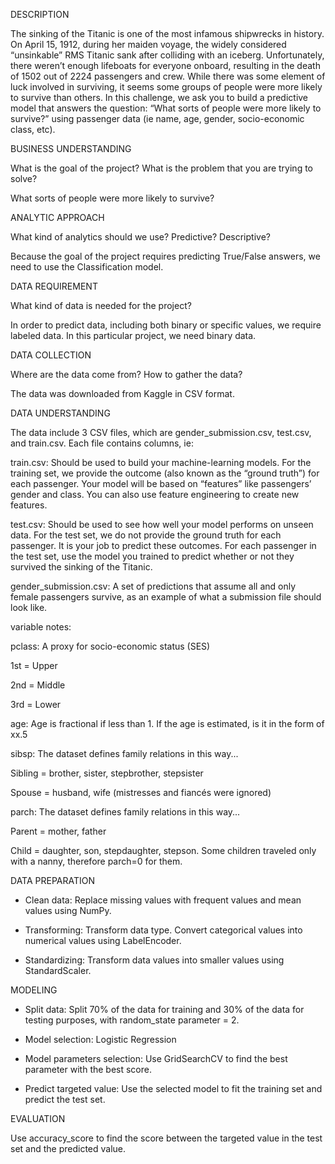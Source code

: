 DESCRIPTION

The sinking of the Titanic is one of the most infamous shipwrecks in history. On April 15, 1912, during her maiden voyage, the widely considered “unsinkable” RMS Titanic sank after colliding with an iceberg. Unfortunately, there weren’t enough lifeboats for everyone onboard, resulting in the death of 1502 out of 2224 passengers and crew. While there was some element of luck involved in surviving, it seems some groups of people were more likely to survive than others. In this challenge, we ask you to build a predictive model that answers the question: “What sorts of people were more likely to survive?” using passenger data (ie name, age, gender, socio-economic class, etc).

BUSINESS UNDERSTANDING

What is the goal of the project? What is the problem that you are trying to solve?

What sorts of people were more likely to survive?

ANALYTIC APPROACH

What kind of analytics should we use? Predictive? Descriptive?

Because the goal of the project requires predicting True/False answers, we need to use the Classification model.

DATA REQUIREMENT

What kind of data is needed for the project?

In order to predict data, including both binary or specific values, we require labeled data. In this particular project, we need binary data.

DATA COLLECTION

Where are the data come from? How to gather the data?

The data was downloaded from Kaggle in CSV format. 

DATA UNDERSTANDING 

The data include 3 CSV files, which are gender_submission.csv, test.csv, and train.csv. Each file contains columns, ie:

train.csv: Should be used to build your machine-learning models. For the training set, we provide the outcome (also known as the “ground truth”) for each passenger. Your model will be based on “features” like passengers’ gender and class. You can also use feature engineering to create new features.

test.csv: Should be used to see how well your model performs on unseen data. For the test set, we do not provide the ground truth for each passenger. It is your job to predict these outcomes. For each passenger in the test set, use the model you trained to predict whether or not they survived the sinking of the Titanic.

gender_submission.csv: A set of predictions that assume all and only female passengers survive, as an example of what a submission file should look like.

variable notes:

pclass: A proxy for socio-economic status (SES)

1st = Upper

2nd = Middle

3rd = Lower

age: Age is fractional if less than 1. If the age is estimated, is it in the form of xx.5

sibsp: The dataset defines family relations in this way...

Sibling = brother, sister, stepbrother, stepsister

Spouse = husband, wife (mistresses and fiancés were ignored)

parch: The dataset defines family relations in this way...

Parent = mother, father

Child = daughter, son, stepdaughter, stepson. Some children traveled only with a nanny, therefore parch=0 for them.

DATA PREPARATION

- Clean data: Replace missing values with frequent values and mean values using NumPy.

- Transforming: Transform data type. Convert categorical values into numerical values using LabelEncoder.

- Standardizing: Transform data values into smaller values using StandardScaler.

MODELING

- Split data: Split 70% of the data for training and 30% of the data for testing purposes, with random_state parameter = 2.

- Model selection: Logistic Regression

- Model parameters selection: Use GridSearchCV to find the best parameter with the best score.

- Predict targeted value: Use the selected model to fit the training set and predict the test set.

EVALUATION

Use accuracy_score to find the score between the targeted value in the test set and the predicted value. 

